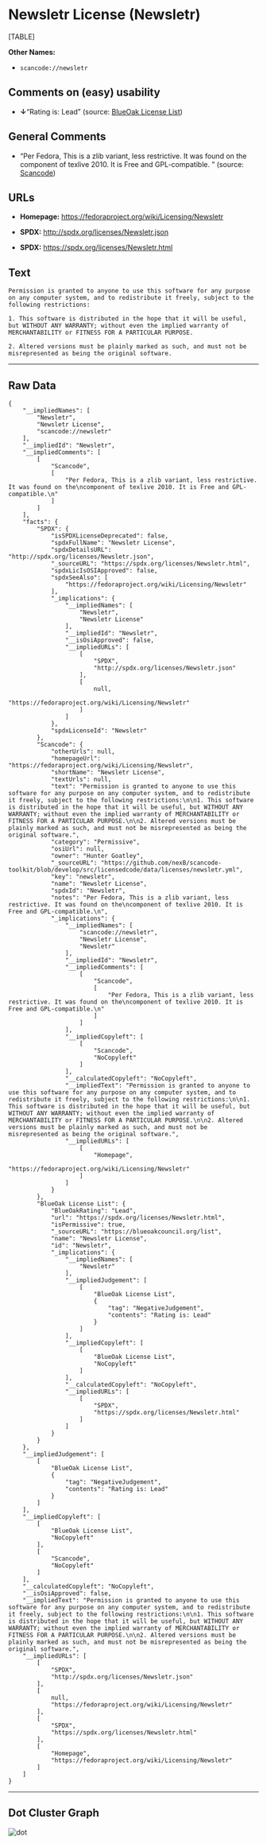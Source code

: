 Newsletr License (Newsletr)
===========================

[TABLE]

**Other Names:**

-   `scancode://newsletr`

Comments on (easy) usability
----------------------------

-   **↓**“Rating is: Lead” (source: [BlueOak License
    List](https://blueoakcouncil.org/list "BlueOak License List"))

General Comments
----------------

-   “Per Fedora, This is a zlib variant, less restrictive. It was found
    on the component of texlive 2010. It is Free and GPL-compatible. ”
    (source:
    [Scancode](https://github.com/nexB/scancode-toolkit/blob/develop/src/licensedcode/data/licenses/newsletr.yml "Scancode"))

URLs
----

-   **Homepage:** https://fedoraproject.org/wiki/Licensing/Newsletr

-   **SPDX:** http://spdx.org/licenses/Newsletr.json

-   **SPDX:** https://spdx.org/licenses/Newsletr.html

Text
----

    Permission is granted to anyone to use this software for any purpose on any computer system, and to redistribute it freely, subject to the following restrictions:

    1. This software is distributed in the hope that it will be useful, but WITHOUT ANY WARRANTY; without even the implied warranty of MERCHANTABILITY or FITNESS FOR A PARTICULAR PURPOSE.

    2. Altered versions must be plainly marked as such, and must not be misrepresented as being the original software.

------------------------------------------------------------------------

Raw Data
--------

    {
        "__impliedNames": [
            "Newsletr",
            "Newsletr License",
            "scancode://newsletr"
        ],
        "__impliedId": "Newsletr",
        "__impliedComments": [
            [
                "Scancode",
                [
                    "Per Fedora, This is a zlib variant, less restrictive. It was found on the\ncomponent of texlive 2010. It is Free and GPL-compatible.\n"
                ]
            ]
        ],
        "facts": {
            "SPDX": {
                "isSPDXLicenseDeprecated": false,
                "spdxFullName": "Newsletr License",
                "spdxDetailsURL": "http://spdx.org/licenses/Newsletr.json",
                "_sourceURL": "https://spdx.org/licenses/Newsletr.html",
                "spdxLicIsOSIApproved": false,
                "spdxSeeAlso": [
                    "https://fedoraproject.org/wiki/Licensing/Newsletr"
                ],
                "_implications": {
                    "__impliedNames": [
                        "Newsletr",
                        "Newsletr License"
                    ],
                    "__impliedId": "Newsletr",
                    "__isOsiApproved": false,
                    "__impliedURLs": [
                        [
                            "SPDX",
                            "http://spdx.org/licenses/Newsletr.json"
                        ],
                        [
                            null,
                            "https://fedoraproject.org/wiki/Licensing/Newsletr"
                        ]
                    ]
                },
                "spdxLicenseId": "Newsletr"
            },
            "Scancode": {
                "otherUrls": null,
                "homepageUrl": "https://fedoraproject.org/wiki/Licensing/Newsletr",
                "shortName": "Newsletr License",
                "textUrls": null,
                "text": "Permission is granted to anyone to use this software for any purpose on any computer system, and to redistribute it freely, subject to the following restrictions:\n\n1. This software is distributed in the hope that it will be useful, but WITHOUT ANY WARRANTY; without even the implied warranty of MERCHANTABILITY or FITNESS FOR A PARTICULAR PURPOSE.\n\n2. Altered versions must be plainly marked as such, and must not be misrepresented as being the original software.",
                "category": "Permissive",
                "osiUrl": null,
                "owner": "Hunter Goatley",
                "_sourceURL": "https://github.com/nexB/scancode-toolkit/blob/develop/src/licensedcode/data/licenses/newsletr.yml",
                "key": "newsletr",
                "name": "Newsletr License",
                "spdxId": "Newsletr",
                "notes": "Per Fedora, This is a zlib variant, less restrictive. It was found on the\ncomponent of texlive 2010. It is Free and GPL-compatible.\n",
                "_implications": {
                    "__impliedNames": [
                        "scancode://newsletr",
                        "Newsletr License",
                        "Newsletr"
                    ],
                    "__impliedId": "Newsletr",
                    "__impliedComments": [
                        [
                            "Scancode",
                            [
                                "Per Fedora, This is a zlib variant, less restrictive. It was found on the\ncomponent of texlive 2010. It is Free and GPL-compatible.\n"
                            ]
                        ]
                    ],
                    "__impliedCopyleft": [
                        [
                            "Scancode",
                            "NoCopyleft"
                        ]
                    ],
                    "__calculatedCopyleft": "NoCopyleft",
                    "__impliedText": "Permission is granted to anyone to use this software for any purpose on any computer system, and to redistribute it freely, subject to the following restrictions:\n\n1. This software is distributed in the hope that it will be useful, but WITHOUT ANY WARRANTY; without even the implied warranty of MERCHANTABILITY or FITNESS FOR A PARTICULAR PURPOSE.\n\n2. Altered versions must be plainly marked as such, and must not be misrepresented as being the original software.",
                    "__impliedURLs": [
                        [
                            "Homepage",
                            "https://fedoraproject.org/wiki/Licensing/Newsletr"
                        ]
                    ]
                }
            },
            "BlueOak License List": {
                "BlueOakRating": "Lead",
                "url": "https://spdx.org/licenses/Newsletr.html",
                "isPermissive": true,
                "_sourceURL": "https://blueoakcouncil.org/list",
                "name": "Newsletr License",
                "id": "Newsletr",
                "_implications": {
                    "__impliedNames": [
                        "Newsletr"
                    ],
                    "__impliedJudgement": [
                        [
                            "BlueOak License List",
                            {
                                "tag": "NegativeJudgement",
                                "contents": "Rating is: Lead"
                            }
                        ]
                    ],
                    "__impliedCopyleft": [
                        [
                            "BlueOak License List",
                            "NoCopyleft"
                        ]
                    ],
                    "__calculatedCopyleft": "NoCopyleft",
                    "__impliedURLs": [
                        [
                            "SPDX",
                            "https://spdx.org/licenses/Newsletr.html"
                        ]
                    ]
                }
            }
        },
        "__impliedJudgement": [
            [
                "BlueOak License List",
                {
                    "tag": "NegativeJudgement",
                    "contents": "Rating is: Lead"
                }
            ]
        ],
        "__impliedCopyleft": [
            [
                "BlueOak License List",
                "NoCopyleft"
            ],
            [
                "Scancode",
                "NoCopyleft"
            ]
        ],
        "__calculatedCopyleft": "NoCopyleft",
        "__isOsiApproved": false,
        "__impliedText": "Permission is granted to anyone to use this software for any purpose on any computer system, and to redistribute it freely, subject to the following restrictions:\n\n1. This software is distributed in the hope that it will be useful, but WITHOUT ANY WARRANTY; without even the implied warranty of MERCHANTABILITY or FITNESS FOR A PARTICULAR PURPOSE.\n\n2. Altered versions must be plainly marked as such, and must not be misrepresented as being the original software.",
        "__impliedURLs": [
            [
                "SPDX",
                "http://spdx.org/licenses/Newsletr.json"
            ],
            [
                null,
                "https://fedoraproject.org/wiki/Licensing/Newsletr"
            ],
            [
                "SPDX",
                "https://spdx.org/licenses/Newsletr.html"
            ],
            [
                "Homepage",
                "https://fedoraproject.org/wiki/Licensing/Newsletr"
            ]
        ]
    }

------------------------------------------------------------------------

Dot Cluster Graph
-----------------

![](../dot/Newsletr.svg "dot")